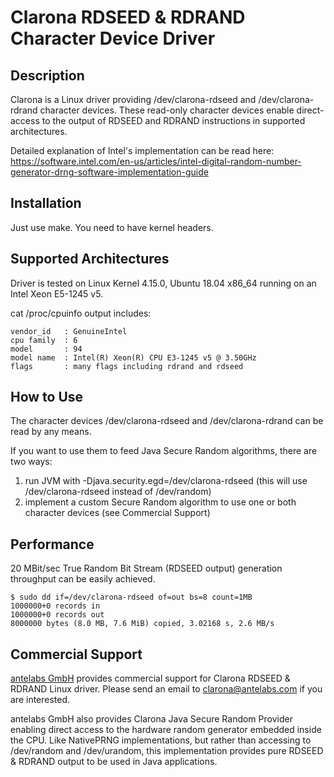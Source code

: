 # Clarona RDSEED &amp; RDRAND Character Device Driver

## Description

Clarona is a Linux driver providing /dev/clarona-rdseed and /dev/clarona-rdrand character devices. These read-only character devices enable direct-access to the output of RDSEED and RDRAND instructions in supported architectures.

Detailed explanation of Intel's implementation can be read here: <https://software.intel.com/en-us/articles/intel-digital-random-number-generator-drng-software-implementation-guide>

## Installation

Just use make. You need to have kernel headers.

## Supported Architectures

Driver is tested on Linux Kernel 4.15.0, Ubuntu 18.04 x86_64 running on an Intel Xeon E5-1245 v5.

cat /proc/cpuinfo output includes:
```
vendor_id   : GenuineIntel
cpu family  : 6
model       : 94
model name  : Intel(R) Xeon(R) CPU E3-1245 v5 @ 3.50GHz
flags       : many flags including rdrand and rdseed
```

## How to Use

The character devices /dev/clarona-rdseed and /dev/clarona-rdrand can be read by any means.

If you want to use them to feed Java Secure Random algorithms, there are two ways:

1. run JVM with -Djava.security.egd=/dev/clarona-rdseed (this will use /dev/clarona-rdseed instead of /dev/random)
2. implement a custom Secure Random algorithm to use one or both character devices (see Commercial Support)

## Performance

20 MBit/sec True Random Bit Stream (RDSEED output) generation throughput can be easily achieved.

```
$ sudo dd if=/dev/clarona-rdseed of=out bs=8 count=1MB
1000000+0 records in
1000000+0 records out
8000000 bytes (8.0 MB, 7.6 MiB) copied, 3.02168 s, 2.6 MB/s
```

## Commercial Support

[antelabs GmbH](http://antelabs.com) provides commercial support for Clarona RDSEED & RDRAND Linux driver. Please send an email to <clarona@antelabs.com> if you are interested.

antelabs GmbH also provides Clarona Java Secure Random Provider enabling direct access to the hardware random generator embedded inside the CPU. Like NativePRNG implementations, but rather than accessing to /dev/random and /dev/urandom, this implementation provides pure RDSEED & RDRAND output to be used in Java applications.
